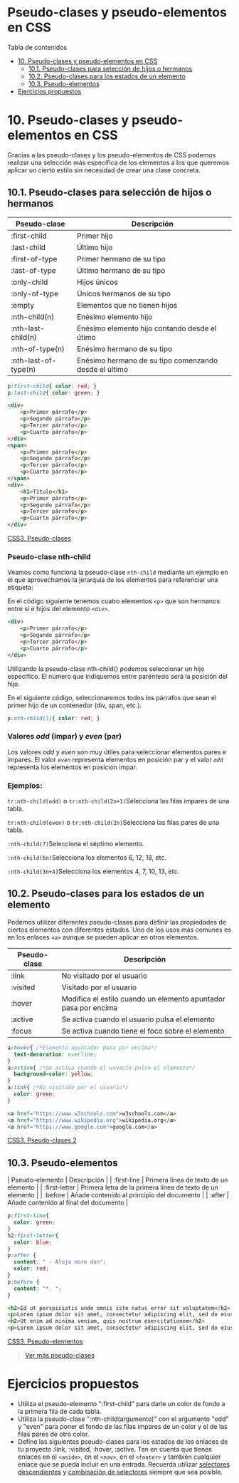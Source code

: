 # **Pseudo-clases y pseudo-elementos en CSS**

Tabla de contenidos

-   [10. Pseudo-clases y pseudo-elementos en CSS](#10-Pseudo-clases-y-pseudo-elementos-en-CSS)
    -   [10.1. Pseudo-clases para selección de hijos o hermanos](#101-Pseudo-clases-para-seleccin-de-hijos-o-hermanos)
    -   [10.2. Pseudo-clases para los estados de un elemento](#102-Pseudo-clases-para-los-estados-de-un-elemento)
    -   [10.3. Pseudo-elementos](#103-Pseudo-elementos)
-   [Ejercicios propuestos](#Ejercicios-propuestos)

# 10. Pseudo-clases y pseudo-elementos en CSS

Gracias a las pseudo-clases y los pseudo-elementos de CSS podemos realizar una selección más específica de los elementos a los que queremos aplicar un cierto estilo sin necesidad de crear una clase concreta.

## 10.1. Pseudo-clases para selección de hijos o hermanos

| Pseudo-clase | Descripción |
| --- | --- |
| :first-child | Primer hijo |
| :last-child | Último hijo |
| :first-of-type | Primer hermano de su tipo |
| :last-of-type | Último hermano de su tipo |
| :only-child | Hijos únicos |
| :only-of-type | Únicos hermanos de su tipo |
| :empty | Elementos que no tienen hijos |
| :nth-child(n) | Enésimo elemento hijo |
| :nth-last-child(n) | Enésimo elemento hijo contando desde el útimo |
| :nth-of-type(n) | Enésimo hermano de su tipo |
| :nth-last-of-type(n) | Enésimo hermano de su tipo comenzando desde el último |

```css
p:first-child{ color: red; } 
p:last-child{ color: green; } 
```

```html
<div>
    <p>Primer párrafo</p>
    <p>Segundo párrafo</p>
    <p>Tercer párrafo</p>
    <p>Cuarto párrafo</p>
</div>
<span>
    <p>Primer párrafo</p>
    <p>Segundo párrafo</p>
    <p>Tercer párrafo</p>
    <p>Cuarto párrafo</p>
</span>
<div>
    <h1>Título</h1>
    <p>Primer párrafo</p>
    <p>Segundo párrafo</p>
    <p>Tercer párrafo</p>
    <p>Cuarto párrafo</p>
</div>
```
[CSS3.  Pseudo-clases](https://codepen.io/sergio-rey-personal/pen/MWKbOXQ)

### Pseudo-clase nth-child

Veamos como funciona la pseudo-clase `nth-child` mediante un ejemplo en el que aprovechamos la jerarquía de los elementos para referenciar una etiqueta:

En el código siguiente tenemos cuatro elementos `<p>` que son hermanos entre sí e hijos del elemento `<div>`.

```html
<div>
    <p>Primer párrafo</p>
    <p>Segundo párrafo</p>
    <p>Tercer párrafo</p>
    <p>Cuarto párrafo</p>
</div>
```

Utilizando la pseudo-clase nth-child() podemos seleccionar un hijo específico. El número que indiquemos entre paréntesis será la posición del hijo.

En el siguiente código, seleccionaremos todos los párrafos que sean el primer hijo de un contenedor (div, span, etc.).

```css
p:nth-child(1){ color: red; }
```

### Valores *odd* (impar) y *even* (par)

Los valores *odd* y *even* son muy útiles para seleccionar elementos pares e impares. El valor *`even`* representa elementos en posición par y el valor *`odd`* representa los elementos en posición impar.

### Ejemplos:

`tr:nth-child(odd)` o `tr:nth-child(2n+1)`Selecciona las filas impares de una tabla.

`tr:nth-child(even)` o `tr:nth-child(2n)`Selecciona las filas pares de una tabla.

`:nth-child(7)`Selecciona el séptimo elemento.

`:nth-child(6n)`Selecciona los elementos 6, 12, 18, etc.

`:nth-child(3n+4)`Selecciona los elementos 4, 7, 10, 13, etc.

## 10.2. Pseudo-clases para los estados de un elemento

Podemos utilizar diferentes pseudo-clases para definir las propiedades de ciertos elementos con diferentes estados. Uno de los usos más comunes es en los enlaces `<a>` aunque se pueden aplicar en otros elementos.

| Pseudo-clase | Descripción |
| --- | --- |
| :link | No visitado por el usuario |
| :visited | Visitado por el usuario |
| :hover | Modifica el estilo cuando un elemento apuntador pasa por encima |
| :active | Se activa cuando el usuario pulsa el elemento |
| :focus | Se activa cuando tiene el foco sobre el elemento |

```css
a:hover{ /*Elemento apuntador pasa por encima*/
  text-decoration: overline;
}
a:active{ /*Se activa cuando el usuario pulsa el elemento*/
  background-color: yellow;
}
a:link{ /*No visitado por el usuario*/
  color: green;
}
```

```html
<a href="https://www.w3schools.com">w3schools.com</a>
<a href="https://www.wikipedia.org">wikipedia.org</a>
<a href="https://www.google.com">google.com</a>
```
[CSS3. Pseudo-clases 2](https://codepen.io/sergio-rey-personal/pen/YzwpEMX)

## 10.3. Pseudo-elementos

| Pseudo-elemento | Descripción |
| :first-line | Primera línea de texto de un elemento |
| :first-letter | Primera letra de la primera línea de texto de un elemento |
| :before | Añade contenido al principio del documento |
| :after | Añade contenido al final del documento |

```css
p:first-line{
  color: green;
}
h2:first-letter{
  color: blue;
}
p:after {
  content: " - Aloja more don";
  color: red;
}
p:before {
  content: "*. ";
}
```

```html
<h2>Ed ut perspiciatis unde omnis iste natus error sit voluptatem</h2>
<p>Lorem ipsum dolor sit amet, consectetur adipiscing elit, sed do eiusmod tempor incididunt ut labore et dolore magna aliqua. Ut enim ad minim veniam, quis nostrud exercitation ullamco laboris nisi ut aliquip ex ea commodo consequat. Duis aute irure dolor in reprehenderit in voluptate velit esse cillum dolore eu fugiat nulla pariatur. Excepteur sint occaecat cupidatat non proident, sunt in culpa qui officia deserunt mollit anim id est laborum.</p>
<h2>Ut enim ad minima veniam, quis nostrum exercitationem</h2>
<p>Lorem ipsum dolor sit amet, consectetur adipiscing elit, sed do eiusmod tempor incididunt ut labore et dolore magna aliqua. Ut enim ad minim veniam, quis nostrud exercitation ullamco laboris nisi ut aliquip ex ea commodo consequat. Duis aute irure dolor in reprehenderit in voluptate velit esse cillum dolore eu fugiat nulla pariatur. Excepteur sint occaecat cupidatat non proident, sunt in culpa qui officia deserunt mollit anim id est laborum.</p>
```

[CSS3. Pseudo-elementos](https://codepen.io/sergio-rey-personal/pen/GRoNOaq)

> [Ver más pseudo-clases](https://www.w3schools.com/css/css_pseudo_classes.asp)

# Ejercicios propuestos

-   Utiliza el pseudo-elemento ":first-child" para darle un color de fondo a la primera fila de cada tabla.
-   Utiliza la pseudo-clase ":nth-child(argumento)" con el argumento "odd" y "even" para poner el fondo de las filas impares de un color y el de las filas pares de otro color.
-   Define las siguientes pseudo-clases para los estados de los enlaces de tu proyecto :link, :visited, :hover, :active. Ten en cuenta que tienes enlaces en el `<aside>`, en el `<nav>`, en el `<footer>` y también cualquier enlace que se pueda incluir en una entrada. Recuerda utilizar [selectores descendientes](https://github.com/Sergio-Rey-Personal/DIW/blob/master/UD03_Disenyo_y_maquetacion_web_con_HTML5_y_CSS3/UD03_23_SelectoresCSS.md#35-selector-descendiente) y [combinación de selectores](https://github.com/Sergio-Rey-Personal/DIW/blob/master/UD03_Disenyo_y_maquetacion_web_con_HTML5_y_CSS3/UD03_23_SelectoresCSS.md#36-combinaci%C3%B3n-de-selectores) siempre que sea posible.